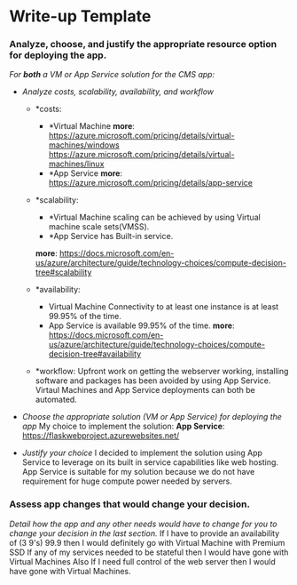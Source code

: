 # Write-up Template

### Analyze, choose, and justify the appropriate resource option for deploying the app.

*For **both** a VM or App Service solution for the CMS app:*
- *Analyze costs, scalability, availability, and workflow*

    - *costs:
        - *Virtual Machine
            **more**: 
            https://azure.microsoft.com/pricing/details/virtual-machines/windows
            https://azure.microsoft.com/pricing/details/virtual-machines/linux
        - *App Service
            **more**: 
            https://azure.microsoft.com/pricing/details/app-service

    - *scalability:
        - *Virtual Machine scaling can be achieved by using Virtual machine scale sets(VMSS).
        - *App Service has Built-in service.        
        
        **more**: 
            https://docs.microsoft.com/en-us/azure/architecture/guide/technology-choices/compute-decision-tree#scalability

    - *availability:
        - Virtual Machine Connectivity to at least one instance is at least 99.95% of the time.
        - App Service is available 99.95% of the time.
        **more**: 
            https://docs.microsoft.com/en-us/azure/architecture/guide/technology-choices/compute-decision-tree#availability

    - *workflow:
   Upfront work on getting the webserver working, installing software and packages has been avoided by using App Service.
   Virtaul Machines and App Service deployments can both be automated.

- *Choose the appropriate solution (VM or App Service) for deploying the app*
My choice to implement the solution:  **App Service**:
https://flaskwebproject.azurewebsites.net/
	
- *Justify your choice*
I decided to implement the solution using App Service to leverage on its built in service capabilities like web hosting.
App Service is suitable for my solution because we do not have requirement for huge compute power needed by servers.

### Assess app changes that would change your decision.

*Detail how the app and any other needs would have to change for you to change your decision in the last section.* 
If I have to provide an availability of (3 9's) 99.9 then I would definitely go with Virtual Machine with Premium SSD
If any of my services needed to be stateful then I would have gone with Virtual Machines
Also If I need full control of the web server then I would have gone with Virtual Machines.